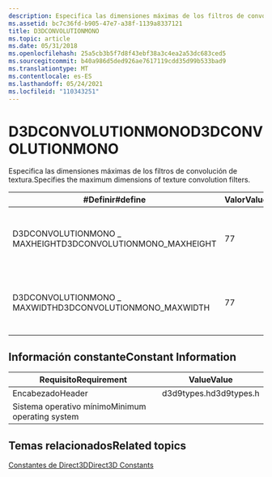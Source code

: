 ```yaml
---
description: Especifica las dimensiones máximas de los filtros de convolución de textura.
ms.assetid: bc7c36fd-b905-47e7-a38f-1139a8337121
title: D3DCONVOLUTIONMONO
ms.topic: article
ms.date: 05/31/2018
ms.openlocfilehash: 25a5cb3b5f7d8f43ebf38a3c4ea2a53dc683ced5
ms.sourcegitcommit: b40a986d5ded926ae7617119cdd35d99b533bad9
ms.translationtype: MT
ms.contentlocale: es-ES
ms.lasthandoff: 05/24/2021
ms.locfileid: "110343251"
---
```

# <a name="d3dconvolutionmono"></a><span data-ttu-id="d86f7-103">D3DCONVOLUTIONMONO</span><span class="sxs-lookup"><span data-stu-id="d86f7-103">D3DCONVOLUTIONMONO</span></span>

<span data-ttu-id="d86f7-104">Especifica las dimensiones máximas de los filtros de convolución de textura.</span><span class="sxs-lookup"><span data-stu-id="d86f7-104">Specifies the maximum dimensions of texture convolution filters.</span></span>



| <span data-ttu-id="d86f7-105">\#Definir</span><span class="sxs-lookup"><span data-stu-id="d86f7-105">\#define</span></span>                      | <span data-ttu-id="d86f7-106">Valor</span><span class="sxs-lookup"><span data-stu-id="d86f7-106">Value</span></span> | <span data-ttu-id="d86f7-107">Descripción</span><span class="sxs-lookup"><span data-stu-id="d86f7-107">Description</span></span>                                                |
|-------------------------------|-------|------------------------------------------------------------|
| <span data-ttu-id="d86f7-108">D3DCONVOLUTIONMONO \_ MAXHEIGHT</span><span class="sxs-lookup"><span data-stu-id="d86f7-108">D3DCONVOLUTIONMONO\_MAXHEIGHT</span></span> | <span data-ttu-id="d86f7-109">7</span><span class="sxs-lookup"><span data-stu-id="d86f7-109">7</span></span>     | <span data-ttu-id="d86f7-110">Alto máximo de un filtro de convolución de textura monocromática.</span><span class="sxs-lookup"><span data-stu-id="d86f7-110">Maximum height of a monochrome texture convolution filter.</span></span> |
| <span data-ttu-id="d86f7-111">D3DCONVOLUTIONMONO \_ MAXWIDTH</span><span class="sxs-lookup"><span data-stu-id="d86f7-111">D3DCONVOLUTIONMONO\_MAXWIDTH</span></span>  | <span data-ttu-id="d86f7-112">7</span><span class="sxs-lookup"><span data-stu-id="d86f7-112">7</span></span>     | <span data-ttu-id="d86f7-113">Ancho máximo de un filtro de convolución de textura monocromática.</span><span class="sxs-lookup"><span data-stu-id="d86f7-113">Maximum width of a monochrome texture convolution filter.</span></span>  |



 

## <a name="constant-information"></a><span data-ttu-id="d86f7-114">Información constante</span><span class="sxs-lookup"><span data-stu-id="d86f7-114">Constant Information</span></span>



| <span data-ttu-id="d86f7-115">Requisito</span><span class="sxs-lookup"><span data-stu-id="d86f7-115">Requirement</span></span>                         |  <span data-ttu-id="d86f7-116">Value</span><span class="sxs-lookup"><span data-stu-id="d86f7-116">Value</span></span>           |
|--------------------------|-------------|
| <span data-ttu-id="d86f7-117">Encabezado</span><span class="sxs-lookup"><span data-stu-id="d86f7-117">Header</span></span>                   | <span data-ttu-id="d86f7-118">d3d9types.h</span><span class="sxs-lookup"><span data-stu-id="d86f7-118">d3d9types.h</span></span> |
| <span data-ttu-id="d86f7-119">Sistema operativo mínimo</span><span class="sxs-lookup"><span data-stu-id="d86f7-119">Minimum operating system</span></span> |             |



 

## <a name="related-topics"></a><span data-ttu-id="d86f7-120">Temas relacionados</span><span class="sxs-lookup"><span data-stu-id="d86f7-120">Related topics</span></span>

<dl> <dt>

[<span data-ttu-id="d86f7-121">Constantes de Direct3D</span><span class="sxs-lookup"><span data-stu-id="d86f7-121">Direct3D Constants</span></span>](dx9-graphics-reference-d3d-constants.md)
</dt> </dl>

 

 



